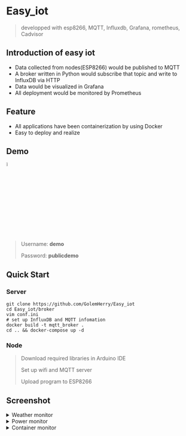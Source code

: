 # Easy_iot

> developped with esp8266, MQTT, Influxdb, Grafana, rometheus, Cadvisor

## Introduction of easy iot

- Data collected from nodes(ESP8266) would be published to MQTT
- A broker written in Python would subscribe that topic and write to InfluxDB via HTTP
- Data would be visualized in Grafana
- All deployment would be monitored by Prometheus

## Feature

- All applications have been containerization by using Docker
- Easy to deploy and realize
## Demo
[<image src="assets/link.jpeg" width="5%">](http://47.100.114.83)

> Username: **demo**
> 
> Password: **publicdemo**

## Quick Start

### Server

``` shell
git clone https://github.com/GolemHerry/Easy_iot
cd Easy_iot/broker
vim conf.ini
# set up InfluxDB and MQTT infomation
docker build -t mqtt_broker .
cd .. && docker-compose up -d
```

### Node

> Download required libraries in Arduino IDE
>
> Set up wifi and MQTT server
>
> Upload program to ESP8266

## Screenshot

<details>
<summary>Weather monitor</summary>
<pre><image src="assets/dorm.png" width="100%"></pre>
</details>
<details>
<summary>Power monitor</summary>
<pre><image src="assets/poweMonitor.png" width="100%"></pre>
</details> 
<details>
<summary>Container monitor</summary>
<pre><image src="assets/containers.png" width="100%"></pre>
</details>
